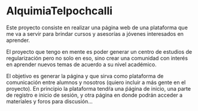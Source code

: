 # AlquimiaTelpochcalli
Este proyecto consiste en realizar una página web de una plataforma que me va a servir para brindar cursos y asesorías a jóvenes interesados en aprender.

El proyecto que tengo en mente es poder generar un centro de estudios de regularización pero no solo en eso, sino crear una comunidad con interés en aprender
nuevos temas de acuerdo a su nivel académico.

El objetivo es generar la página y que sirva como plataforma de comunicación entre alumnos y nosotros (quiero incluir a más gente en el proyecto). En principio
la plataforma tendŕa una ṕágina de inicio, una parte de registro e inicio de sesión, y otra página en donde podrán acceder a materiales y foros para discusión...
